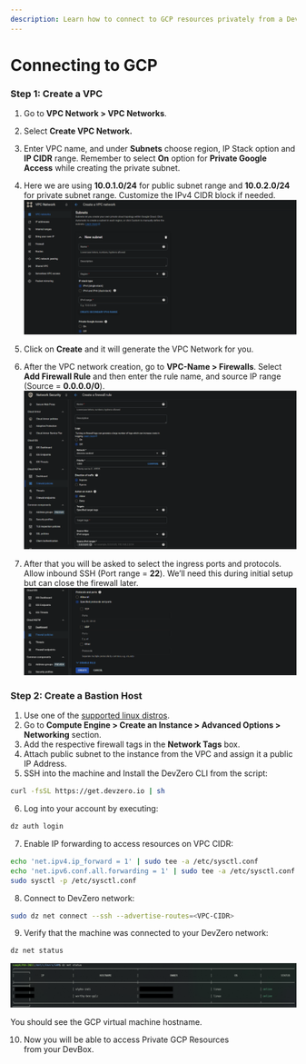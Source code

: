 ```yaml
---
description: Learn how to connect to GCP resources privately from a DevBox.
---
```


# Connecting to GCP

### Step 1: Create a VPC

1. Go to **VPC Network > VPC Networks**.
2. Select **Create VPC Network.**
3. Enter VPC name, and under **Subnets** choose region, IP Stack option and **IP CIDR** range. Remember to select **On** option for **Private Google Access** while creating the private subnet. 
4. Here we are using **10.0.1.0/24** for public subnet range and **10.0.2.0/24** for private subnet range. Customize the IPv4 CIDR block if needed.
![image](../../.gitbook/assets/gcp-vpc-subnet.png)

5. Click on **Create** and it will generate the VPC Network for you.
6. After the VPC network creation, go to **VPC-Name > Firewalls**. Select **Add Firewall Rule** and then enter the rule name, and source IP range (Source = **0.0.0.0/0**).
![image](../../.gitbook/assets/gcp-firewall-ssh-1.png)

7. After that you will be asked to select the ingress ports and protocols. Allow inbound SSH (Port range = **22**). We’ll need this during initial setup but can close the firewall later.‍
![image](../../.gitbook/assets/gcp-firewall-ssh-2.png)

### Step 2: Create a Bastion Host

1. Use one of the [supported linux distros](https://console.cloud.google.com/compute/images).
2. Go to **Compute Engine > Create an Instance > Advanced Options > Networking** section.
3. Add the respective firewall tags in the **Network Tags** box.
4. Attach public subnet to the instance from the VPC and assign it a public IP Address.
5. SSH into the machine and Install the DevZero CLI from the script:

```bash
curl -fsSL https://get.devzero.io | sh
```

6. Log into your account by executing:

```bash
dz auth login
```

7. Enable IP forwarding to access resources on VPC CIDR:

```bash
echo 'net.ipv4.ip_forward = 1' | sudo tee -a /etc/sysctl.conf
echo 'net.ipv6.conf.all.forwarding = 1' | sudo tee -a /etc/sysctl.conf
sudo sysctl -p /etc/sysctl.conf
```

8. Connect to DevZero network:

```bash
sudo dz net connect --ssh --advertise-routes=<VPC-CIDR>
```

9. Verify that the machine was connected to your DevZero network:

```bash
dz net status
```
![image](../../.gitbook/assets/gcp-dz-net-status.png)

You should see the GCP virtual machine hostname.

10. Now you will be able to access Private GCP Resources from your DevBox.
